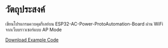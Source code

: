 # วัตถุประสงค์
เขียนโปรแกรมควบคุมรีเลย์บน ESP32-AC-Power-ProtoAutomation-Board ผ่าน WiFi จากเว็บบราวเซอร์แบบ AP Mode

[Download Example Code](https://gist.github.com/imiconsystem/87a3a27bf2fbf9f9b6e10ce4e7cbe819/raw/b74ab4dc9d41a396a329f8b99830d1a1a320d807/ProtoAutomation%20esp32%20AC%20-%20AP%20Mode)
